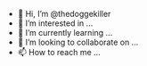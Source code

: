 - 👋 Hi, I’m @thedoggekiller
- 👀 I’m interested in ...
- 🌱 I’m currently learning ...
- 💞️ I’m looking to collaborate on ...
- 📫 How to reach me ...

<!---
thedoggekiller/thedoggekiller is a ✨ special ✨ repository because its `README.md` (this file) appears on your GitHub profile.
You can click the Preview link to take a look at your changes.
--->
